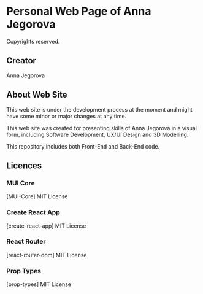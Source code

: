 # Personal Web Page of Anna Jegorova

Copyrights reserved.

## Creator
Anna Jegorova 

## About Web Site

This web site is under the development process at the moment and might have some minor or major changes at any time.

This web site was created for presenting skills of Anna Jegorova in a visual form, including Software Development, UX/UI Design and 3D Modelling.

This repository includes both Front-End and Back-End code. 

## Licences

### MUI Core

[MUI-Core] MIT License

### Create React App

[create-react-app] MIT License

### React Router

[react-router-dom] MIT License

### Prop Types

[prop-types] MIT License



